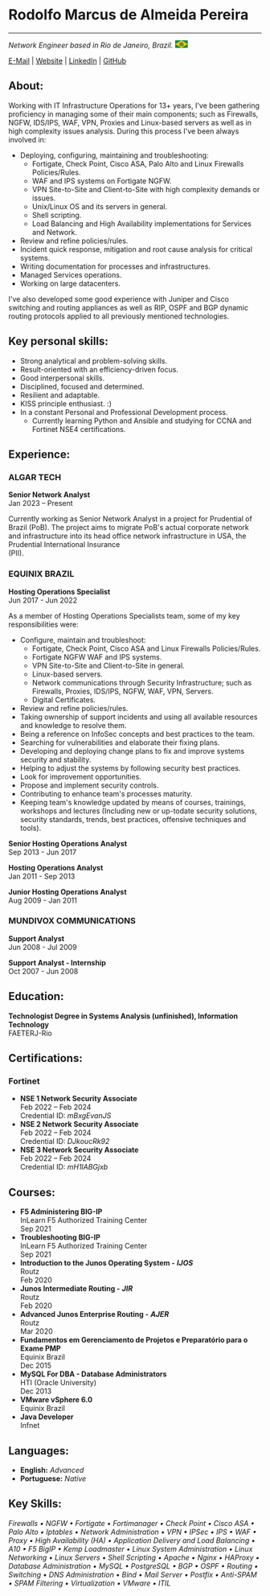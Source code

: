 # Rodolfo Marcus de Almeida Pereira  
  
---  
  
*Network Engineer based in Rio de Janeiro, Brazil.* ![Ave Imperio!](img/imperio-03.png "Ave Imperio!")  
  
  
[E-Mail][1] \| [Website][2] \| [LinkedIn][3] \| [GitHub][4]  
  
## About:  
  
Working with IT Infrastructure Operations for 13+ years, I've been gathering proficiency in managing some of their main components; such as Firewalls, NGFW, IDS/IPS, WAF, VPN, Proxies and Linux-based servers as well as in high complexity issues analysis. During this process I've been always involved in:  
  
- Deploying, configuring, maintaining and troubleshooting:  
    - Fortigate, Check Point, Cisco ASA, Palo Alto and Linux Firewalls Policies/Rules.  
    - WAF and IPS systems on Fortigate NGFW.  
    - VPN Site-to-Site and Client-to-Site with high complexity demands or issues.  
    - Unix/Linux OS and its servers in general.  
    - Shell scripting.  
    - Load Balancing and High Availability implementations for Services and Network.  
- Review and refine policies/rules.  
- Incident quick response, mitigation and root cause analysis for critical systems.  
- Writing documentation for processes and infrastructures.  
- Managed Services operations.  
- Working on large datacenters.  
  
I've also developed some good experience with Juniper and Cisco switching and routing appliances as well as RIP, OSPF and BGP dynamic routing protocols applied to all previously mentioned technologies.  
  
## Key personal skills:  
  
- Strong analytical and problem-solving skills.  
- Result-oriented with an efficiency-driven focus.  
- Good interpersonal skills.  
- Disciplined, focused and determined.  
- Resilient and adaptable.  
- KISS principle enthusiast. :)  
- In a constant Personal and Professional Development process.  
    - Currently learning Python and Ansible and studying for CCNA and Fortinet NSE4 certifications.  
  
## Experience:  
  
### ALGAR TECH  
  
**Senior Network Analyst**  
Jan 2023 – Present  
  
Currently working as Senior Network Analyst in a project for Prudential of Brazil (PoB). The project aims to migrate PoB's actual corporate network and infrastructure into its head office network infrastructure in USA, the Prudential International Insurance  
(PII).  
  
### EQUINIX BRAZIL  
  
**Hosting Operations Specialist**  
Jun 2017 - Jun 2022  
  
As a member of Hosting Operations Specialists team, some of my key responsibilities were:  
  
- Configure, maintain and troubleshoot:  
    - Fortigate, Check Point, Cisco ASA and Linux Firewalls Policies/Rules.  
    - Fortigate NGFW WAF and IPS systems.  
    - VPN Site-to-Site and Client-to-Site in general.  
    - Linux-based servers.  
    - Network communications through Security Infrastructure; such as Firewalls, Proxies, IDS/IPS, NGFW, WAF, VPN, Servers.  
    - Digital Certificates.  
- Review and refine policies/rules.  
- Taking ownership of support incidents and using all available resources and knowledge to resolve them.  
- Being a reference on InfoSec concepts and best practices to the team.  
- Searching for vulnerabilities and elaborate their fixing plans.  
- Developing and deploying change plans to fix and improve systems security and stability.  
- Helping to adjust the systems by following security best practices.  
- Look for improvement opportunities.  
- Propose and implement security controls.  
- Contributing to enhance team's processes maturity.  
- Keeping team's knowledge updated by means of courses, trainings, workshops and lectures (Including new or up-todate security solutions, security standards, trends, best practices, offensive techniques and tools).  
  
[//]: # "- **_Technologies used:_**"  
[//]: # "Verificar a possibilidade de aproveitamento do campo acima."  
  
**Senior Hosting Operations Analyst**  
Sep 2013 - Jun 2017  
  
**Hosting Operations Analyst**  
Jan 2011 - Sep 2013  
  
**Junior Hosting Operations Analyst**  
Aug 2009 - Jan 2011  
  
### MUNDIVOX COMMUNICATIONS  
  
**Support Analyst**  
Jun 2008 - Jul 2009  
  
**Support Analyst - Internship**  
Oct 2007 - Jun 2008  
  
## Education:  
  
**Technologist Degree in Systems Analysis (unfinished), Information Technology**  
FAETERJ-Rio  
  
## Certifications:  
  
### Fortinet  
  
- **NSE 1 Network Security Associate**  
Feb 2022 – Feb 2024  
Credential ID: *mBxgEvanJS*  
- **NSE 2 Network Security Associate**  
Feb 2022 – Feb 2024  
Credential ID: *DJkoucRk92*  
- **NSE 3 Network Security Associate**  
Feb 2022 – Feb 2024  
Credential ID: *mH1lABGjxb*  
  
## Courses:  
  
- **F5 Administering BIG-IP**  
InLearn F5 Authorized Training Center  
Sep 2021  
- **Troubleshooting BIG-IP**  
InLearn F5 Authorized Training Center  
Sep 2021  
- **Introduction to the Junos Operating System -** ***IJOS***  
Routz  
Feb 2020  
- **Junos Intermediate Routing -** ***JIR***  
Routz  
Feb 2020  
- **Advanced Junos Enterprise Routing -** ***AJER***  
Routz  
Mar 2020  
- **Fundamentos em Gerenciamento de Projetos e Preparatório para o Exame PMP**  
Equinix Brazil  
Dec 2015  
- **MySQL For DBA - Database Administrators**  
HTI (Oracle University)  
Dec 2013  
- **VMware vSphere 6.0**  
Equinix Brazil  
- **Java Developer**  
Infnet  
  
## Languages:  
  
- **English:** *Advanced*  
- **Portuguese:** *Native*  
  
## Key Skills:  
  
*Firewalls • NGFW • Fortigate • Fortimanager • Check Point • Cisco ASA • Palo Alto • Iptables • Network Administration • VPN • IPSec • IPS • WAF • Proxy • High Availability (HA) • Application Delivery and Load Balancing • A10 • F5 BigIP • Kemp Loadmaster • Linux System Administration • Linux Networking • Linux Servers • Shell Scripting • Apache • Nginx • HAProxy • Database Administration • MySQL • PostgreSQL • BGP • OSPF • Routing • Switching • DNS Administration • Bind • Mail Server • Postfix • Anti-SPAM • SPAM Filtering • Virtualization • VMware • ITIL*  
  
[1]: <mailto:unsure_drinking221@simplelogin.com> "E-Mail"  
[2]: <https://resume.rudwolf.net/> "Website"  
[3]: <https://www.linkedin.com/in/rodolfo-pereira-290401258/> "LinkedIn"  
[4]: <https://github.com/RudWolf69/> "GitHub"  
  